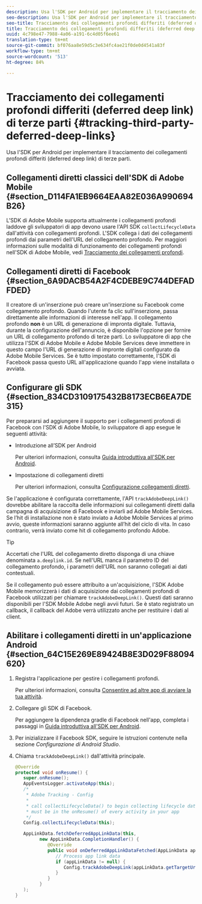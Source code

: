 ```yaml
---
description: Usa l'SDK per Android per implementare il tracciamento dei collegamenti profondi differiti (deferred deep link) di terze parti.
seo-description: Usa l'SDK per Android per implementare il tracciamento dei collegamenti profondi differiti (deferred deep link) di terze parti.
seo-title: Tracciamento dei collegamenti profondi differiti (deferred deep link) di terze parti
title: Tracciamento dei collegamenti profondi differiti (deferred deep link) di terze parti
uuid: 4c798e47-7988-4a06-a191-6c4d05f6ee61
translation-type: tm+mt
source-git-commit: bf076aa8e59d5c3e634fc4ae21f0de0d4541a83f
workflow-type: tm+mt
source-wordcount: '513'
ht-degree: 84%

---
```



# Tracciamento dei collegamenti profondi differiti (deferred deep link) di terze parti {#tracking-third-party-deferred-deep-links}

Usa l&#39;SDK per Android per implementare il tracciamento dei collegamenti profondi differiti (deferred deep link) di terze parti.

## Collegamenti diretti classici dell&#39;SDK di Adobe Mobile {#section_D114FA1EB9664EAA82E036A990694B26}

L&#39;SDK di Adobe Mobile supporta attualmente i collegamenti profondi laddove gli sviluppatori di app devono usare l&#39;API SDK `collectLifecycleData` dall&#39;attività con collegamenti profondi. L&#39;SDK collega i dati dei collegamenti profondi dai parametri dell&#39;URL del collegamento profondo. Per maggiori informazioni sulle modalità di funzionamento dei collegamenti profondi nell&#39;SDK di Adobe Mobile, vedi  [Tracciamento dei collegamenti profondi](/help/android/acquisition-main/tracking-deep-links/tracking-deep-links.md).

## Collegamenti diretti di Facebook {#section_6A9DACB54A2F4CDEBE9C744DEFADFDED}

Il creatore di un&#39;inserzione può creare un&#39;inserzione su Facebook come collegamento profondo. Quando l&#39;utente fa clic sull&#39;inserzione, passa direttamente alle informazioni di interesse nell&#39;app. Il collegamento profondo **non** è un URL di generazione di impronta digitale. Tuttavia, durante la configurazione dell&#39;annuncio, è disponibile l&#39;opzione per fornire un URL di collegamento profondo di terze parti. Lo sviluppatore di app che utilizza l&#39;SDK di Adobe Mobile e Adobe Mobile Services deve immettere in questo campo l&#39;URL di generazione di impronte digitali configurato da Adobe Mobile Services. Se è tutto impostato correttamente, l&#39;SDK di Facebook passa questo URL all&#39;applicazione quando l&#39;app viene installata o avviata.

## Configurare gli SDK  {#section_834CD3109175432B8173ECB6EA7DE315}

Per prepararsi ad aggiungere il supporto per i collegamenti profondi di Facebook con l&#39;SDK di Adobe Mobile, lo sviluppatore di app esegue le seguenti attività:

* Introduzione all’SDK per Android

   Per ulteriori informazioni, consulta [Guida introduttiva all&#39;SDK per Android](https://developers.facebook.com/docs/android/getting-started).

* Impostazione di collegamenti diretti

   Per ulteriori informazioni, consulta [Configurazione collegamenti diretti](https://developers.facebook.com/docs/app-ads/deep-linking#os).

Se l&#39;applicazione è configurata correttamente, l&#39;API `trackAdobeDeepLink()` dovrebbe abilitare la raccolta delle informazioni sui collegamenti diretti dalla campagna di acquisizione di Facebook e inviarli ad Adobe Mobile Services. Se l’hit di installazione non è stato inviato a  Adobe Mobile Services al primo avvio, queste informazioni saranno aggiunte all’hit del ciclo di vita. In caso contrario, verrà inviato come hit di collegamento profondo  Adobe.

>[!TIP]
>
>Accertati che l&#39;URL del collegamento diretto disponga di una chiave denominata `a.deeplink.id`. Se nell&#39;URL manca il parametro ID del collegamento profondo, i parametri dell&#39;URL non saranno collegati ai dati contestuali.

Se il collegamento può essere attribuito a un&#39;acquisizione, l&#39;SDK Adobe Mobile memorizzerà i dati di acquisizione dai collegamenti profondi di Facebook utilizzati per chiamare `trackAdobeDeepLink()`. Questi dati saranno disponibili per l&#39;SDK Mobile  Adobe negli avvii futuri. Se è stato registrato un callback, il callback del Adobe  verrà utilizzato anche per restituire i dati al client.

## Abilitare i collegamenti diretti in un&#39;applicazione Android {#section_64C15E269E89424B8E3D029F88094620}

1. Registra l&#39;applicazione per gestire i collegamenti profondi.

   Per ulteriori informazioni, consulta [Consentire ad altre app di avviare la tua attività](https://developer.android.com/training/basics/intents/filters.html).

1. Collegare gli SDK di Facebook.

   Per aggiungere la dipendenza gradle di Facebook nell&#39;app, completa i passaggi in [Guida introduttiva all&#39;SDK per Android](https://developers.facebook.com/docs/android/getting-started).

1. Per inizializzare il Facebook SDK, seguire le istruzioni contenute nella sezione *Configurazione di Android Studio*.
1. Chiama `trackAdobeDeepLink()` dall&#39;attività principale.

   ```java
   @Override 
   protected void onResume() { 
      super.onResume(); 
      AppEventsLogger.activateApp(this); 
      /* 
       * Adobe Tracking - Config 
       * 
       * call collectLifecycleData() to begin collecting lifecycle data 
       * must be in the onResume() of every activity in your app 
       */ 
      Config.collectLifecycleData(this);
   
      AppLinkData.fetchDeferredAppLinkData(this, 
            new AppLinkData.CompletionHandler() { 
               @Override 
               public void onDeferredAppLinkDataFetched(AppLinkData appLinkData) { 
                  // Process app link data 
                  if (appLinkData != null) { 
                     Config.trackAdobeDeepLink(appLinkData.getTargetUri()); 
                  } 
               } 
            } 
      ); 
   }
   ```

